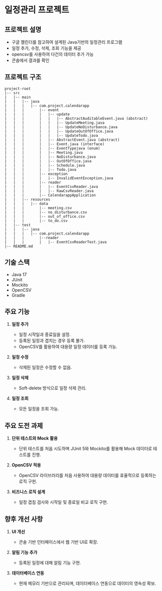 # 일정관리 프로젝트

## 프로젝트 설명
- 구글 캘린더를 참고하여 설계된 Java기반의 일정관리 프로그램
- 일정 추가, 수정, 삭제, 조회 기능을 제공
- opencsv를 사용하여 다건의 데이터 추가 가능
- 콘솔에서 결과를 확인

## 프로젝트 구조
```
project-root
|-- src
|   |-- main
|   |   |-- java
|   |   |   |-- com.project.calendarapp
|   |   |       |-- event
|   |   |       |   |-- update
|   |   |       |   |   |-- AbstractAuditableEvent.java (abstract)
|   |   |       |   |   |-- UpdateMeeting.java
|   |   |       |   |   |-- UpdateNoDisturbance.java
|   |   |       |   |   |-- UpdateOutOfOffice.java
|   |   |       |   |   |-- UpdateTodo.java
|   |   |       |   |-- AbstractEvent.java (abstract)
|   |   |       |   |-- Event.java (interface)
|   |   |       |   |-- EventTypejava (enum)
|   |   |       |   |-- Meeting.java
|   |   |       |   |-- NoDisturbance.java
|   |   |       |   |-- OutOfOffice.java
|   |   |       |   |-- Schedule.java
|   |   |       |   |-- Todo.java
|   |   |       |-- exception
|   |   |       |   |-- InvalidEventException.java
|   |   |       |-- reader
|   |   |       |   |-- EventCsvReader.java
|   |   |       |   |-- RawCsvReader.java
|   |   |       |-- CalendarappApplication
|   |   |-- resources
|   |   |   |-- data
|   |   |       |-- meeting.csv
|   |   |       |-- no_disturbance.csv
|   |   |       |-- out_of_office.csv
|   |   |       |-- to_do.csv
|   |-- test
|   |   |-- java
|   |   |   |-- com.project.calendarapp
|   |   |       |--reader
|   |   |       |   |-- EventCsvReaderTest.java
|-- README.md
```

## 기술 스택
- Java 17
- JUnit
- Mockito
- OpenCSV
- Gradle

## 주요 기능
1. **일정 추가**
    - 일정 시작일과 종료일을 설정.
    - 등록된 일정과 겹치는 경우 등록 불가.
    - OpenCSV를 활용하여 대용량 일정 데이터를 등록 가능.

2. **일정 수정**
    - 삭제된 일정은 수정할 수 없음.

3. **일정 삭제**
    - Soft-delete 방식으로 일정 삭제 관리.

4. **일정 조회**
    - 모든 일정을 조회 가능.

## 주요 도전 과제
1. **단위 테스트와 Mock 활용**
    - 단위 테스트를 처음 시도하며 JUnit 5와 Mockito를 활용해 Mock 데이터로 테스트를 진행.

2. **OpenCSV 적용**
    - OpenCSV 라이브러리를 처음 사용하여 대용량 데이터를 효율적으로 등록하는 로직 구현.

3. **비즈니스 로직 설계**
    - 일정 겹침 검사와 시작일 및 종료일 비교 로직 구현.

## 향후 개선 사항
1. **UI 개선**
    - 콘솔 기반 인터페이스에서 웹 기반 UI로 확장.

2. **알림 기능 추가**
    - 등록된 일정에 대해 알림 기능 구현.

3. **데이터베이스 연동**
    - 현재 메모리 기반으로 관리되며, 데이터베이스 연동으로 데이터의 영속성 확보.